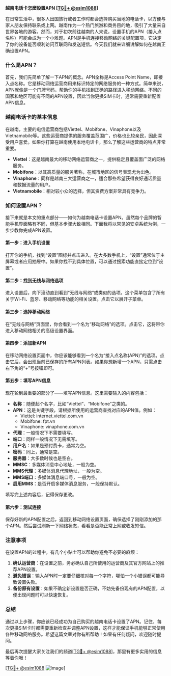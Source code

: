 **越南电话卡怎麽設置APN [[TG💪+ @esim1088](https://t.me/s/esim1088)]**

在日常生活中，很多人出国旅行或者工作时都会选择购买当地的电话卡，以方便与家人朋友保持联系或上网。越南作为一个热门旅游和商务目的地，吸引了大量来自世界各地的游客。然而，对于初次前往越南的人来说，设置手机的APN（接入点名称）可能会成为一个小难题。APN是手机连接移动网络的关键配置项，它决定了你的设备能否顺利访问互联网和发送短信。今天我们就来详细讲解如何在越南正确设置APN。

### 什么是APN？

首先，我们先简单了解一下APN的概念。APN全称是Access Point Name，即接入点名称。它是移动网络运营商用来标识特定的网络服务的一种方式。简单来说，APN就像是一个门牌号码，帮助你的手机找到正确的路径进入移动网络。不同的国家和地区可能有不同的APN设置，因此当你更换SIM卡时，通常需要重新配置APN信息。

### 越南电话卡的基本信息

在越南，主要的电信运营商包括Viettel、Mobifone、Vinaphone以及Vietnamobile等。这些运营商提供的服务覆盖范围广，价格也比较亲民，因此深受用户喜爱。如果你打算在越南使用本地电话卡，那么了解这些运营商的特点非常重要。

- **Viettel**：这是越南最大的移动网络运营商之一，提供稳定且覆盖面广泛的网络服务。
- **Mobifone**：以其高质量的服务著称，在城市地区的信号表现尤为出色。
- **Vinaphone**：同样是越南三大运营商之一，适合那些希望获得良好通话质量和数据流量的用户。
- **Vietnamobile**：相对较小众的选择，但其资费方案非常具有竞争力。

### 如何设置APN？

接下来就是本文的重点部分——如何为越南电话卡设置APN。虽然每个品牌的智能手机界面略有不同，但基本步骤大致相同。下面我将以常见的安卓系统为例，一步步教你完成APN设置。

#### 第一步：进入手机设置

打开你的手机，找到“设置”图标并点击进入。在大多数手机上，“设置”通常位于主屏幕或者应用抽屉中。如果你找不到具体位置，可以通过搜索功能直接定位到“设置”。

#### 第二步：找到无线与网络选项

进入设置后，向下滚动直到看到“无线与网络”或类似的选项。这个菜单包含了所有关于Wi-Fi、蓝牙、移动网络等功能的相关设置。点击它以展开子菜单。

#### 第三步：选择移动网络

在“无线与网络”页面里，你会看到一个名为“移动网络”的选项。点击它，这将带你进入移动网络相关的高级设置界面。

#### 第四步：添加新APN

在移动网络设置页面中，你应该能够看到一个名为“接入点名称(APN)”的选项。点击它后，会出现当前已保存的所有APN列表。如果你想新增一个APN，只需点击右下角的“+”号按钮即可。

#### 第五步：填写APN信息

现在轮到最重要的部分了——填写APN信息。这里需要输入的内容包括：

- **名称**：随便起个名字，比如“Viettel”、“Mobifone”之类的。
- **APN**：这是关键字段，请根据所使用的运营商查找对应的APN值。例如：
  - Viettel: internet.viettel.com.vn
  - Mobifone: fpt.vn
  - Vinaphone: vinaphone.com.vn
- **代理**：一般情况下不需要填写。
- **端口**：同样一般情况下无需填写。
- **用户名**：如果是预付费卡，通常为空。
- **密码**：同上，通常是空。
- **服务器**：大多数时候也是空白。
- **MMSC**：多媒体消息中心地址，一般为空。
- **MMS代理**：多媒体消息代理地址，一般为空。
- **MMS端口**：多媒体消息端口号，一般为空。
- **启用MMS**：是否开启多媒体消息服务，一般保持默认。

填写完上述内容后，记得保存更改。

#### 第六步：测试连接

保存好新的APN配置之后，返回到移动网络设置页面，确保选择了刚刚添加的那个APN。然后尝试刷新一下网络状态，看看是否能正常上网或收发短信。

### 注意事项

在设置APN的过程中，有几个小贴士可以帮助你避免不必要的麻烦：

1. **确认运营商**：在设置之前，务必确认自己所使用的运营商及其官方网站上的推荐APN设置。
2. **避免错误**：输入APN时一定要仔细核对每一个字符，哪怕一个小错误都可能导致设置失败。
3. **备份原有设置**：如果不确定新设置是否正确，不妨先备份现有的APN配置，以便出现问题时可以快速恢复。

### 总结

通过以上步骤，你应该已经成功为自己购买的越南电话卡设置了APN。记住，每次更换SIM卡时都需要重新检查并调整APN设置，这样才能保证手机能够正常使用各种移动网络服务。希望这篇文章对你有所帮助！如果有任何疑问，欢迎随时提问。

最后再次提醒大家关注我们的频道[[TG💪+ @esim1088](https://t.me/s/esim1088)]，那里有更多实用的信息等着你哦！

[[TG💪+ @esim1088](https://t.me/s/esim1088) ![Image](https://i.postimg.cc/4NQfJmqS/Snipaste-2025-05-13-00-14-12.png)]